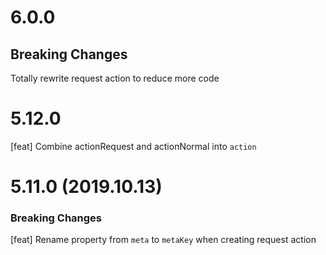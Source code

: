 # 6.0.0
## Breaking Changes
Totally rewrite request action to reduce more code

# 5.12.0
[feat] Combine actionRequest and actionNormal into `action`

# 5.11.0 (2019.10.13)

### Breaking Changes
[feat] Rename property from `meta` to `metaKey` when creating request action
